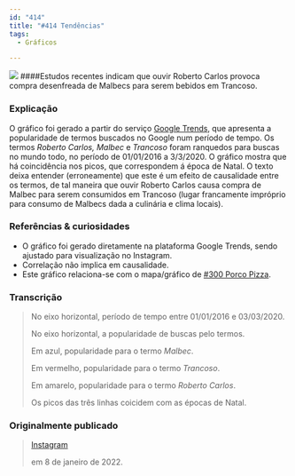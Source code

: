 ```yaml
---
id: "414"
title: "#414 Tendências"
tags:
  - Gráficos

---
```


![](https://bebiodicionario-com.s3.amazonaws.com/media/posts/202201/271422811_305474944848364_2507896698998156167_n_18253072342075189.jpg)
####Estudos recentes indicam que ouvir Roberto Carlos provoca compra desenfreada de Malbecs para serem bebidos em Trancoso.

### Explicação
O gráfico foi gerado a partir do serviço [Google Trends](https://trends.google.com/trends/), que apresenta a popularidade de termos buscados no Google num período de tempo. Os termos *Roberto Carlos, Malbec* e *Trancoso* foram ranquedos para buscas no mundo todo, no período de 01/01/2016 a 3/3/2020. O gráfico mostra que há coincidência nos picos, que correspondem á época de Natal. O texto deixa entender (erroneamente) que este é um efeito de causalidade entre os termos, de tal maneira que ouvir Roberto Carlos causa compra de Malbec para serem consumidos em Trancoso (lugar francamente impróprio para consumo de Malbecs dada a culinária e clima locais).

### Referências & curiosidades
- O gráfico foi gerado diretamente na plataforma Google Trends, sendo ajustado para visualização no Instagram.
- Correlação não implica em causalidade.
- Este gráfico relaciona-se com o mapa/gráfico de [#300 Porco Pizza](bod174/).

### Transcrição
> No eixo horizontal, período de tempo entre 01/01/2016 e 03/03/2020.
> 
> No eixo horizontal, a popularidade de buscas pelo termos.
> 
> Em azul, popularidade para o termo *Malbec*.
> 
> Em vermelho, popularidade para o termo *Trancoso*.
> 
> Em amarelo, popularidade para o termo *Roberto Carlos*.
> 
> Os picos das três linhas coicidem com as épocas de Natal.

### Originalmente publicado 
> [Instagram](https://www.instagram.com/p/CYeJpzErU-W/)
>
> em 8 de janeiro de 2022.

